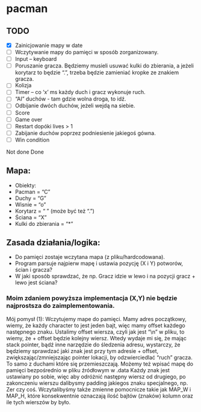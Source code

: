 # pacman

## TODO
- [x] Zainicjowanie mapy w date
- [ ] Wczytywanie mapy do pamięci w sposób zorganizowany.
- [ ]	Input – keyboard
- [ ]	Poruszanie gracza. Będziemy musieli usuwać kulki do zbierania, a jeżeli korytarz to będzie  “.”, trzeba będzie zamieniać kropke ze znakiem gracza.
- [ ] Kolizja
- [ ]	Timer – co ‘x’ ms każdy duch i gracz wykonuje ruch.
- [ ]	“AI” duchów - tam gdzie wolna droga, to idź.
- [ ]	Odbijanie dwóch duchów, jeżeli wejdą na siebie.
- [ ] Score
- [ ] Game over
- [ ]	Restart dopóki lives > 1
- [ ] Zabijanie duchów poprzez podniesienie jakiegoś gówna.
- [ ] Win condition

Not done
Done

## Mapa:


- Obiekty:
- Pacman = “C”
- Duchy = “G”
- Wisnie = “o”
- Korytarz = “ ” (może być też “.”)
- Ściana = “X”
- Kulki do zbierania = “*”


## Zasada działania/logika:
- Do pamięci zostaje wczytana mapa (z pliku/hardcodowana).
- Program parsuje najpierw mapę i ustawia pozycję (X i Y) potworów, ścian i gracza?
- W jaki sposób sprawdzać, że np. Gracz idzie w lewo i na pozycji gracz + lewo jest ściana?

### Moim zdaniem powyższa implementacja (X,Y) nie będzie najprostsza do zaimplementowania.
Mój pomysł (1): 
Wczytujemy mape do pamięci. Mamy adres początkowy, wiemy, że każdy character to jest jeden bajt, więc mamy offset każdego następnego znaku. Ustalimy offset wiersza, czyli jak jest “\n” w pliku, to wiemy, że + offset będzie kolejny wiersz.
Wtedy wydaje mi się, że mając stack pointer, bądź inne narzędzie do śledzenia adresu, wystarczy, że będziemy sprawdzać jaki znak jest przy tym adresie + offset, zwiększając/zmniejszając pointer lokacji, by odzwierciedlać “ruch” gracza. To samo z duchami które się przemieszczają.
Możemy też wpisać mapę do pamięci bezpośrednio w pliku źródłowym w .data Każdy znak jest ustawiany po sobie, więc aby odróżnić następny wiersz od drugiego, po zakonczeniu wierszu dalibysmy padding jakiegos znaku specjalnego, np. Zer czy coś. Wczytalibyśmy także zmienne pomocnicze takie jak MAP_W i MAP_H, które konsekwentnie oznaczają ilość bajtów (znaków) kolumn oraz ile tych wierszów by było.

